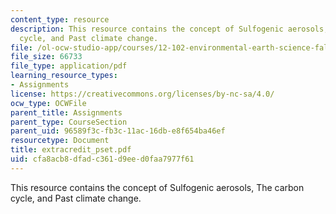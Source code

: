 ```yaml
---
content_type: resource
description: This resource contains the concept of Sulfogenic aerosols, The carbon
  cycle, and Past climate change.
file: /ol-ocw-studio-app/courses/12-102-environmental-earth-science-fall-2005/cfa8acb8dfadc361d9eed0faa7977f61_extracredit_pset.pdf
file_size: 66733
file_type: application/pdf
learning_resource_types:
- Assignments
license: https://creativecommons.org/licenses/by-nc-sa/4.0/
ocw_type: OCWFile
parent_title: Assignments
parent_type: CourseSection
parent_uid: 96589f3c-fb3c-11ac-16db-e8f654ba46ef
resourcetype: Document
title: extracredit_pset.pdf
uid: cfa8acb8-dfad-c361-d9ee-d0faa7977f61
---
```

This resource contains the concept of Sulfogenic aerosols, The carbon cycle, and Past climate change.